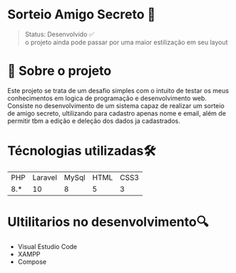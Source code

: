 # Sorteio Amigo Secreto 🎁

>Status: Desenvolvido ✅<br>
>o projeto ainda pode passar por uma maior estilização em seu layout<br>
# 📌  Sobre o projeto
Este projeto se trata de um desafio simples com o intuito de testar os meus conhecimentos em logica de programação e desenvolvimento web.
Consiste no desenvolvimento de um sistema capaz de realizar um sorteio de amigo secreto, ultilizando para cadastro apenas nome e email, além de permitir tbm a edição e deleção dos dados ja cadastrados.

# Técnologias utilizadas🛠
<table>
    <tr>
        <td>
            PHP
        </td>
        <td>
            Laravel
        </td>
        <td>
            MySql
        </td>
        <td>
            HTML
        </td>
        <td>
            CSS3
        </td>
    </td>
    <tr>
        <td>
            8.*
        </td>
        <td>
            10
        </td>
        <td>
            8
        </td>
        <td>
            5
        </td>
        <td>
            3
        </td>
    </tr>

</table>
<h1>Ultilitarios no desenvolvimento🔍 </h1>
<ul>
    <li>Visual Estudio Code
    <li>XAMPP
    <li>Compose
</ul>
